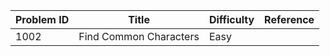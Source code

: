 | Problem ID | Title | Difficulty | Reference
| --- | --- | --- | ---
| 1002 | Find Common Characters | Easy | 
